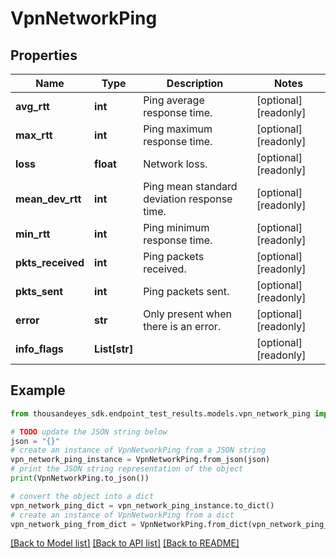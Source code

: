 # VpnNetworkPing


## Properties

Name | Type | Description | Notes
------------ | ------------- | ------------- | -------------
**avg_rtt** | **int** | Ping average response time. | [optional] [readonly] 
**max_rtt** | **int** | Ping maximum response time. | [optional] [readonly] 
**loss** | **float** | Network loss. | [optional] [readonly] 
**mean_dev_rtt** | **int** | Ping mean standard deviation response time. | [optional] [readonly] 
**min_rtt** | **int** | Ping minimum response time. | [optional] [readonly] 
**pkts_received** | **int** | Ping packets received. | [optional] [readonly] 
**pkts_sent** | **int** | Ping packets sent. | [optional] [readonly] 
**error** | **str** | Only present when there is an error. | [optional] [readonly] 
**info_flags** | **List[str]** |  | [optional] [readonly] 

## Example

```python
from thousandeyes_sdk.endpoint_test_results.models.vpn_network_ping import VpnNetworkPing

# TODO update the JSON string below
json = "{}"
# create an instance of VpnNetworkPing from a JSON string
vpn_network_ping_instance = VpnNetworkPing.from_json(json)
# print the JSON string representation of the object
print(VpnNetworkPing.to_json())

# convert the object into a dict
vpn_network_ping_dict = vpn_network_ping_instance.to_dict()
# create an instance of VpnNetworkPing from a dict
vpn_network_ping_from_dict = VpnNetworkPing.from_dict(vpn_network_ping_dict)
```
[[Back to Model list]](../README.md#documentation-for-models) [[Back to API list]](../README.md#documentation-for-api-endpoints) [[Back to README]](../README.md)


